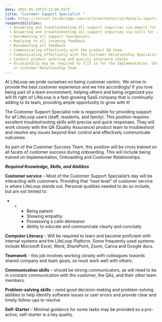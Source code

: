 ```yaml
---
date: 2022-05-19T13:13:05.017Z
title: "Customer Support Specialist "
link: https://recruit.hirebridge.com/v3/CareerCenter/v2/details.aspx?cid=8153&jid=577311&locvalue=1018&bid=2&recruiter=Megan.king@ourlifeloop.com&request_id=854807
responsibilities:
  - Answering and troubleshooting all support inquiries via emails for all users.
  - Answering and troubleshooting all support inquiries via calls for all users.
  - Documenting all support touchpoints.
  - Replying to all incoming feedback.
  - Documenting all feedback.
  - Communicating effectively with the product QA team.
  - Communicating effectively with the Customer Relationship Specialists.
  - Conduct product auditing and quality assurance checks
  - Occasionally may be required to fill in for the Implementation, Onboarding
    or Customer Relationship Team.
---
```



At LifeLoop we pride ourselves on being customer centric. We strive to provide the best customer experience and we hire accordingly! If you love being part of a team environment, helping others and being organized you will fit right in! LifeLoop is a fast-growing SaaS company that is continually adding to its team, providing ample opportunity to grow with it!

The Customer Support Specialist role is responsible for providing support for all LifeLoop users (staff, residents, and family). This position requires excellent troubleshooting skills with precise and quick responses. They will work closely with the QA (Quality Assurance) product team to troubleshoot and resolve any issues beyond their control and effectively communicate outcomes.

As part of the Customer Success Team, this position will be cross trained on all facets of customer success during onboarding. This will include being trained on Implementation, Onboarding and Customer Relationships.   



***Required Knowledge, Skills, and Abilities***



**Customer service** – Most of the Customer Support Specialist’s day will be interacting with customers. Providing that “next level” of customer service is where LifeLoop stands out. Personal qualities needed to do so include, but are not limited to:

* * * Being patient
    * Showing empathy
    * Possessing a calm demeanor
    * Ability to educate and communicate clearly and concisely

**Computer Literacy** - Will be required to learn and become proficient with internal systems and the LifeLoop Platform. Some frequently used systems include Microsoft Excel, Word, SharePoint, Zoom, Canva and Google docs.



**Teamwork** - this job involves working closely with colleagues towards shared company and team goals, so must work well with others.



**Communication skills** – should be strong communicators, as will need to be in constant communication with the customer, the QAs, and their other team members.



**Problem-solving skills** – need good decision-making and problem-solving abilities to help identify software issues or user errors and provide clear and timely follow-ups to resolve.



**Self-Starter** – Minimal guidance for some tasks may be provided so a pro-active, self-starter is a key quality.
